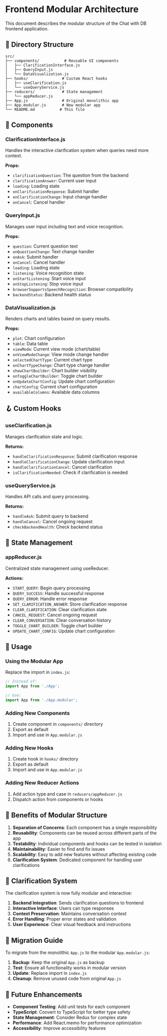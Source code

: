 # Frontend Modular Architecture

This document describes the modular structure of the Chat with DB frontend application.

## 📁 Directory Structure

```
src/
├── components/           # Reusable UI components
│   ├── ClarificationInterface.js
│   ├── QueryInput.js
│   └── DataVisualization.js
├── hooks/               # Custom React hooks
│   ├── useClarification.js
│   └── useQueryService.js
├── reducers/            # State management
│   └── appReducer.js
├── App.js               # Original monolithic app
├── App.modular.js       # New modular app
└── README.md           # This file
```

## 🧩 Components

### ClarificationInterface.js
Handles the interactive clarification system when queries need more context.

**Props:**
- `clarificationQuestion`: The question from the backend
- `clarificationAnswer`: Current user input
- `loading`: Loading state
- `onClarificationResponse`: Submit handler
- `onClarificationChange`: Input change handler
- `onCancel`: Cancel handler

### QueryInput.js
Manages user input including text and voice recognition.

**Props:**
- `question`: Current question text
- `onQuestionChange`: Text change handler
- `onAsk`: Submit handler
- `onCancel`: Cancel handler
- `loading`: Loading state
- `listening`: Voice recognition state
- `onStartListening`: Start voice input
- `onStopListening`: Stop voice input
- `browserSupportsSpeechRecognition`: Browser compatibility
- `backendStatus`: Backend health status

### DataVisualization.js
Renders charts and tables based on query results.

**Props:**
- `plot`: Chart configuration
- `table`: Data table
- `viewMode`: Current view mode (chart/table)
- `onViewModeChange`: View mode change handler
- `selectedChartType`: Current chart type
- `onChartTypeChange`: Chart type change handler
- `showChartBuilder`: Chart builder visibility
- `onToggleChartBuilder`: Toggle chart builder
- `onUpdateChartConfig`: Update chart configuration
- `chartConfig`: Current chart configuration
- `availableColumns`: Available data columns

## 🪝 Custom Hooks

### useClarification.js
Manages clarification state and logic.

**Returns:**
- `handleClarificationResponse`: Submit clarification response
- `handleClarificationChange`: Update clarification input
- `handleClarificationCancel`: Cancel clarification
- `isClarificationNeeded`: Check if clarification is needed

### useQueryService.js
Handles API calls and query processing.

**Returns:**
- `handleAsk`: Submit query to backend
- `handleCancel`: Cancel ongoing request
- `checkBackendHealth`: Check backend status

## 🔄 State Management

### appReducer.js
Centralized state management using useReducer.

**Actions:**
- `START_QUERY`: Begin query processing
- `QUERY_SUCCESS`: Handle successful response
- `QUERY_ERROR`: Handle error response
- `SET_CLARIFICATION_ANSWER`: Store clarification response
- `CLEAR_CLARIFICATION`: Clear clarification state
- `CANCEL_REQUEST`: Cancel ongoing request
- `CLEAR_CONVERSATION`: Clear conversation history
- `TOGGLE_CHART_BUILDER`: Toggle chart builder
- `UPDATE_CHART_CONFIG`: Update chart configuration

## 🚀 Usage

### Using the Modular App
Replace the import in `index.js`:

```javascript
// Instead of:
import App from './App';

// Use:
import App from './App.modular';
```

### Adding New Components
1. Create component in `components/` directory
2. Export as default
3. Import and use in `App.modular.js`

### Adding New Hooks
1. Create hook in `hooks/` directory
2. Export as default
3. Import and use in `App.modular.js`

### Adding New Reducer Actions
1. Add action type and case in `reducers/appReducer.js`
2. Dispatch action from components or hooks

## 🔧 Benefits of Modular Structure

1. **Separation of Concerns**: Each component has a single responsibility
2. **Reusability**: Components can be reused across different parts of the app
3. **Testability**: Individual components and hooks can be tested in isolation
4. **Maintainability**: Easier to find and fix issues
5. **Scalability**: Easy to add new features without affecting existing code
6. **Clarification System**: Dedicated component for handling user clarifications

## 🎯 Clarification System

The clarification system is now fully modular and interactive:

1. **Backend Integration**: Sends clarification questions to frontend
2. **Interactive Interface**: Users can type responses
3. **Context Preservation**: Maintains conversation context
4. **Error Handling**: Proper error states and validation
5. **User Experience**: Clear visual feedback and instructions

## 📝 Migration Guide

To migrate from the monolithic `App.js` to the modular `App.modular.js`:

1. **Backup**: Keep the original `App.js` as backup
2. **Test**: Ensure all functionality works in modular version
3. **Update**: Replace import in `index.js`
4. **Cleanup**: Remove unused code from original `App.js`

## 🔮 Future Enhancements

- **Component Testing**: Add unit tests for each component
- **TypeScript**: Convert to TypeScript for better type safety
- **State Management**: Consider Redux for complex state
- **Performance**: Add React.memo for performance optimization
- **Accessibility**: Improve accessibility features 